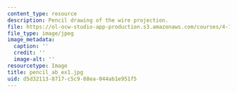 ```yaml
---
content_type: resource
description: Pencil drawing of the wire projection.
file: https://ol-ocw-studio-app-production.s3.amazonaws.com/courses/4-111-introduction-to-architecture-environmental-design-spring-2014/d5d321138717c5c988ea044ab1e951f5_pencil_ab_ex1.jpg
file_type: image/jpeg
image_metadata:
  caption: ''
  credit: ''
  image-alt: ''
resourcetype: Image
title: pencil_ab_ex1.jpg
uid: d5d32113-8717-c5c9-88ea-044ab1e951f5
---
```

